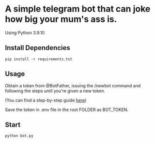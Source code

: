 <h1>A simple telegram bot that can joke how big your mum's ass is.</h1>
Using Python 3.9.10



## Install Dependencies
````
pip install -r requirements.txt
````
## Usage
Obtain a token from  @BotFather, issuing the /newbot command and 
following the steps until you're given a new token.

(You can find a step-by-step guide [here](https://core.telegram.org/bots/tutorial))

Save the token in .env file in the root FOLDER as BOT_TOKEN.
## Start
````
python bot.py
````